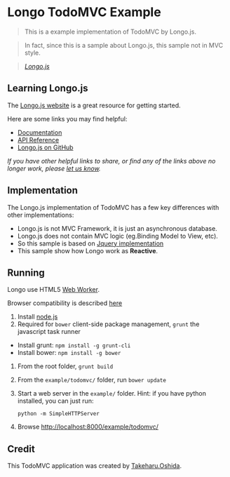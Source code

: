 # Longo TodoMVC Example

> This is a example implementation of TodoMVC by Longo.js.

> In fact, since this is a sample about Longo.js, this sample not in MVC style.

> _[Longo.js](http://georgeosddev.github.io/longo/)_


## Learning Longo.js

The [Longo.js website](http://georgeosddev.github.io/longo/) is a great resource for getting started.

Here are some links you may find helpful:

* [Documentation](http://georgeosddev.github.io/longo/)
* [API Reference](http://georgeosddev.github.io/longo/doc/)
* [Longo.js on GitHub](https://github.com/georgeOsdDev/longo)

_If you have other helpful links to share, or find any of the links above no longer work, please [let us know](https://github.com/georgeOsdDev/longo/issues)._


## Implementation

The Longo.js implementation of TodoMVC has a few key differences with other implementations:

* Longo.js is not MVC Framework, it is just an asynchronous database.
* Longo.js does not contain MVC logic (eg.Binding Model to View, etc).
* So this sample is based on [Jquery implementation](https://github.com/tastejs/todomvc/tree/gh-pages/architecture-examples/jquery)
* This sample show how Longo work as **Reactive**.


## Running

Longo use HTML5 [Web Worker](https://developer.mozilla.org/en/docs/Web/Guide/Performance/Using_web_workers).

Browser compatibility is described [here](https://developer.mozilla.org/en/docs/Web/Guide/Performance/Using_web_workers#Browser_Compatibility)

1. Install [node.js](nodejs.org)
1. Required for `bower` client-side package management, `grunt` the javascript task runner
 * Install grunt: `npm install -g grunt-cli`
 * Install bower: `npm install -g bower`

1. From the root folder, `grunt build`
1. From the `example/todomvc/` folder, run `bower update`
1. Start a web server in the `example/` folder.
	 Hint: if you have python installed, you can just run:

     `python -m SimpleHTTPServer`

1. Browse [http://localhost:8000/example/todomvc/](http://localhost:8000/example/todomvc/)

## Credit

This TodoMVC application was created by [Takeharu.Oshida](http://about.me/takeharu.oshida).
